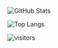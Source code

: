 
![GitHub Stats](https://github-readme-stats.vercel.app/api?username=DiveshTheReal&show_icons=true&theme=dark)

![Top Langs](https://github-readme-stats.vercel.app/api/top-langs/?username=DiveshTheReal&theme=dark&layout=compact)

 ![visitors](https://visitor-badge.laobi.icu/badge?page_id=DiveshTheReal.DiveshTheReal)
